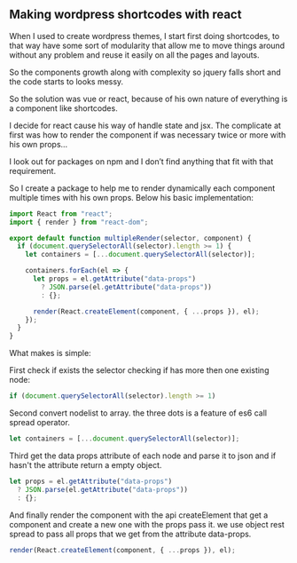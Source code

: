 ## Making wordpress shortcodes with react

When I used to create wordpress themes, I start first doing shortcodes, to that way have some sort of modularity that allow me to move things around without any problem and reuse it easily on all the pages and layouts.

So the components growth along with complexity so jquery falls short and the code starts to looks messy.

So the solution was vue or react, because of his own nature of everything is a component like shortcodes.

I decide for react cause his way of handle state and jsx.
The complicate at first was how to render the component if was necessary twice or more with his own props…

I look out for packages on npm and I don’t find anything that fit with that requirement.

So I create a package to help me to render dynamically each component multiple times with his own props.
Below his basic implementation:

```javascript
import React from "react";
import { render } from "react-dom";

export default function multipleRender(selector, component) {
  if (document.querySelectorAll(selector).length >= 1) {
    let containers = [...document.querySelectorAll(selector)];

    containers.forEach(el => {
      let props = el.getAttribute("data-props")
        ? JSON.parse(el.getAttribute("data-props"))
        : {};

      render(React.createElement(component, { ...props }), el);
    });
  }
}
```
What makes is simple:

First check if exists the selector checking if has more then one existing node:

```javascript
if (document.querySelectorAll(selector).length >= 1)
```

Second convert nodelist to array. the three dots is a feature of es6 call spread operator.

```javascript
let containers = [...document.querySelectorAll(selector)];
```

Third get the data props attribute of each node and parse it to json and if hasn't the attribute return a empty object.

```javascript
let props = el.getAttribute("data-props")
  ? JSON.parse(el.getAttribute("data-props"))
  : {};
```

And finally render the component with the api createElement that get a component and create a new one with the props pass it. we use object rest spread to pass all props that we get from the attribute data-props.

```javascript
render(React.createElement(component, { ...props }), el);
```
